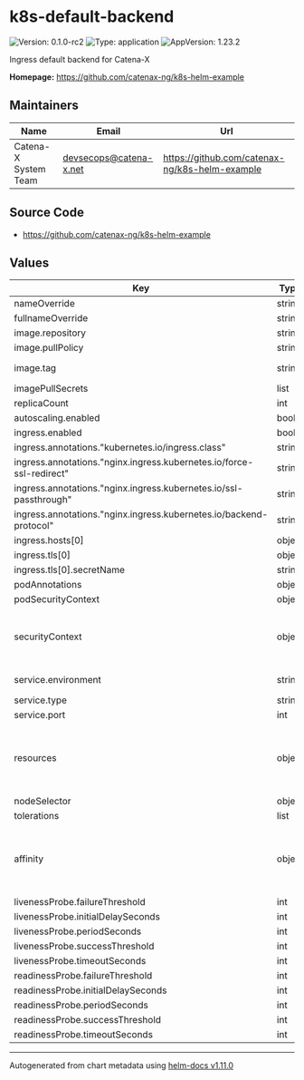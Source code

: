 # k8s-default-backend

![Version: 0.1.0-rc2](https://img.shields.io/badge/Version-0.1.0--rc2-informational?style=flat-square) ![Type: application](https://img.shields.io/badge/Type-application-informational?style=flat-square) ![AppVersion: 1.23.2](https://img.shields.io/badge/AppVersion-1.23.2-informational?style=flat-square)

Ingress default backend for Catena-X

**Homepage:** <https://github.com/catenax-ng/k8s-helm-example>

## Maintainers

| Name | Email | Url |
| ---- | ------ | --- |
| Catena-X System Team | <devsecops@catena-x.net> | <https://github.com/catenax-ng/k8s-helm-example> |

## Source Code

* <https://github.com/catenax-ng/k8s-helm-example>

## Values

| Key | Type | Default | Description |
|-----|------|---------|-------------|
| nameOverride | string | `"k8s-default-backend"` |  |
| fullnameOverride | string | `"k8s-default-backend"` |  |
| image.repository | string | `"ghcr.io/catenax-ng/k8s-helm-example"` |  |
| image.pullPolicy | string | `"Always"` |  |
| image.tag | string | `""` | Overrides the image tag whose default is the chart appVersion. |
| imagePullSecrets | list | `[]` |  |
| replicaCount | int | `1` |  |
| autoscaling.enabled | bool | `false` |  |
| ingress.enabled | bool | `false` |  |
| ingress.annotations."kubernetes.io/ingress.class" | string | `"nginx"` | Ingress class to use |
| ingress.annotations."nginx.ingress.kubernetes.io/force-ssl-redirect" | string | `"true"` | Ensure SSL redirect |
| ingress.annotations."nginx.ingress.kubernetes.io/ssl-passthrough" | string | `"true"` | SSL termination will be handled by ingress instead of ingress controller |
| ingress.annotations."nginx.ingress.kubernetes.io/backend-protocol" | string | `"HTTP"` | The backend protokoll of the ingress |
| ingress.hosts[0] | object | `{"host":"","paths":[{"path":"/","pathType":"ImplementationSpecific"}]}` | FQDN for the ingress |
| ingress.tls[0] | object | `{"hosts":[""],"secretName":""}` | FQDN for the TLS ingress |
| ingress.tls[0].secretName | string | `""` | k8s secret containing the TLS cert |
| podAnnotations | object | `{}` |  |
| podSecurityContext | object | `{}` |  |
| securityContext | object | `{"allowPrivilegeEscalation":false,"runAsGroup":3000,"runAsNonRoot":true,"runAsUser":1000}` | Following Catena-X Helm Best Practices # Ref: https://catenax-ng.github.io/docs/kubernetes-basics/helm https://kubernetes.io/docs/tasks/configure-pod-container/security-context/#set-the-security-context-for-a-pod |
| service.environment | string | `""` | Specifies the Catenax-ng environment (e.g. "DEV", "INT", "PRE-PROD") |
| service.type | string | `"ClusterIP"` |  |
| service.port | int | `8080` | Default port exposed of used container image |
| resources | object | `{"limits":{"cpu":"500m","memory":"128Mi"},"requests":{"cpu":"100m","memory":"128Mi"}}` | Following Catena-X Helm Best Practices # Ref: https://catenax-ng.github.io/docs/kubernetes-basics/helm https://cloud.google.com/blog/products/containers-kubernetes/kubernetes-best-practices-resource-requests-and-limits |
| nodeSelector | object | `{}` |  |
| tolerations | list | `[]` |  |
| affinity | object | `{}` | Affinity and anti-affinity rules for server scheduling to nodes # Ref: https://kubernetes.io/docs/concepts/configuration/assign-pod-node/#affinity-and-anti-affinity  Following Catena-X Helm Best Practices: https://catenax-ng.github.io/docs/kubernetes-basics/helm |
| livenessProbe.failureThreshold | int | `3` |  |
| livenessProbe.initialDelaySeconds | int | `10` |  |
| livenessProbe.periodSeconds | int | `10` |  |
| livenessProbe.successThreshold | int | `1` |  |
| livenessProbe.timeoutSeconds | int | `1` |  |
| readinessProbe.failureThreshold | int | `3` |  |
| readinessProbe.initialDelaySeconds | int | `10` |  |
| readinessProbe.periodSeconds | int | `10` |  |
| readinessProbe.successThreshold | int | `1` |  |
| readinessProbe.timeoutSeconds | int | `1` |  |

----------------------------------------------
Autogenerated from chart metadata using [helm-docs v1.11.0](https://github.com/norwoodj/helm-docs/releases/v1.11.0)
